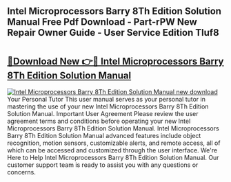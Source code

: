 ## Intel Microprocessors Barry 8Th Edition Solution Manual Free Pdf Download - Part-rPW New Repair Owner Guide - User Service Edition Tluf8

# <h2><a href="http://bc67416.oget.top/?id=Intel+Microprocessors+Barry+8Th+Edition+Solution+Manual">🔗Download New 👉🔴 Intel Microprocessors Barry 8Th Edition Solution Manual</a></h2>

[![Intel Microprocessors Barry 8Th Edition Solution Manual new download](https://i.imgur.com/5g1atiW.png)](http://bc67416.oget.top/?id=Intel+Microprocessors+Barry+8Th+Edition+Solution+Manual)
Your Personal Tutor This user manual serves as your personal tutor in mastering the use of your new Intel Microprocessors Barry 8Th Edition Solution Manual. Important User Agreement Please review the user agreement terms and conditions before operating your new Intel Microprocessors Barry 8Th Edition Solution Manual. Intel Microprocessors Barry 8Th Edition Solution Manual advanced features include object recognition, motion sensors, customizable alerts, and remote access, all of which can be accessed and customized through the user interface. We're Here to Help Intel Microprocessors Barry 8Th Edition Solution Manual. Our customer support team is ready to assist you with any questions or concerns.
